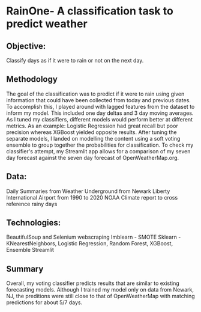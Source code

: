 # RainOne- A classification task to predict weather
## Objective:
Classify days as if it were to rain or not on the next day. 

## Methodology
The goal of the classification was to predict if it were to rain using given information that could have been collected from today and previous dates. 
To accomplish this, I played around with lagged features from the dataset to inform my model.  This included one day deltas and 3 day moving averages.  
As I tuned my classifiers, different models would perform better at different metrics.  As an example: Logistic Regression had great recall but poor precision whereas XGBoost yielded opposite results.  After tuning the separate models, I landed on modelling the content using a soft voting ensemble to group together the probabilities for classification. To check my classifier's attempt, my Streamlit app allows for a comparison of my seven day forecast against the seven day forecast of OpenWeatherMap.org.  

## Data:
Daily Summaries from Weather Underground from Newark Liberty International Airport from 1990 to 2020
NOAA Climate report to cross reference rainy days

## Technologies:
BeautifulSoup and Selenium webscraping
Imblearn - SMOTE
Sklearn - KNearestNeighbors, Logistic Regression, Random Forest, XGBoost, Ensemble
Streamlit

## Summary
Overall, my voting classifier predicts results that are similar to existing forecasting models.  Although I trained my model only on data from Newark, NJ, the preditions were still close to that of OpenWeatherMap with matching predictions for about 5/7 days.  
